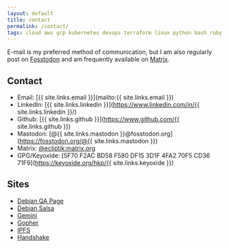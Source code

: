 ```yaml
---
layout: default
title: contact
permalink: /contact/
tags: cloud aws gcp kubernetes devops terraform linux python bash ruby jenkins github gitlab scrum agile sre ipfs handshake
---
```


E-mail is my preferred method of communication, but I am also regularly post on [Fosstodon](https://fosstodon.org/) and am frequently available on [Matrix](https://matrix.org).

## Contact

- Email: [{{ site.links.email }}](mailto:{{ site.links.email }})
- LinkedIn: [{{ site.links.linkedin }}](https://www.linkedin.com/in/{{ site.links.linkedin }}/)
- Github: [{{ site.links.github }}](https://www.github.com/{{ site.links.github }})
- Mastodon: [@{{ site.links.mastodon }}@fosstodon.org](https://fosstodon.org/@{{ site.links.mastodon }})
- Matrix: [@ecliptik:matrix.org](https://matrix.org)
- GPG/Keyoxide: [5F70 F2AC BD58 F580 DF15  3D1F 4FA2 70F5 CD36 71F9](https://keyoxide.org/hkp/{{ site.links.keyoxide }})

## Sites
- [Debian QA Page](https://qa.debian.org/developer.php?email=ecliptik%40gmail.com)
- [Debian Salsa](https://salsa.debian.org/ecliptik)
- [Gemini](gemini://rawtext.club/~ecliptik/)
- [Gopher](gopher://rawtext.club:70/1~ecliptik)
- [IPFS](ipns://ecliptik.eth)
- [Handshake](https://ecliptik.hns.to)
